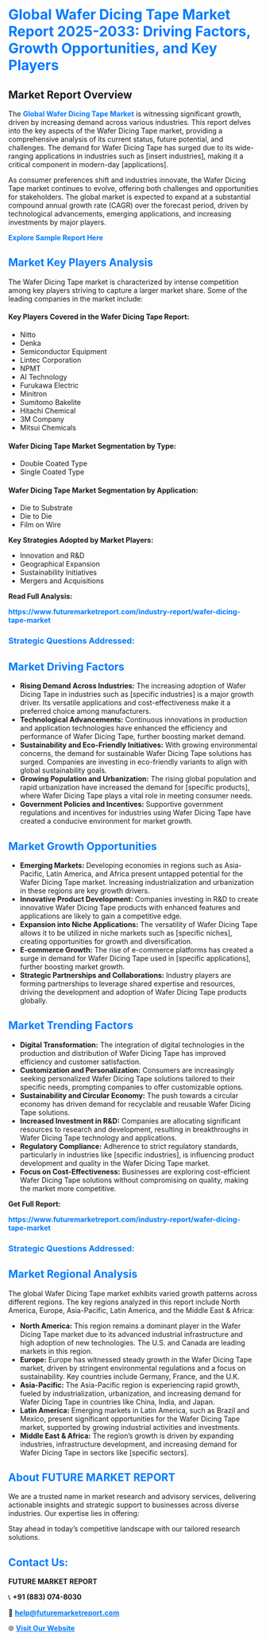<h1 style="color: #007BFF;">Global Wafer Dicing Tape Market Report 2025-2033: Driving Factors, Growth Opportunities, and Key Players</h1>

<section id="overview">
<h2>Market Report Overview</h2>
<p>The <a href="https://www.futuremarketreport.com/industry-report/wafer-dicing-tape-market" style="color: #007BFF; text-decoration: none;"><strong>Global Wafer Dicing Tape Market</strong></a> is witnessing significant growth, driven by increasing demand across various industries. This report delves into the key aspects of the Wafer Dicing Tape market, providing a comprehensive analysis of its current status, future potential, and challenges. The demand for Wafer Dicing Tape has surged due to its wide-ranging applications in industries such as [insert industries], making it a critical component in modern-day [applications].</p>
<p>As consumer preferences shift and industries innovate, the Wafer Dicing Tape market continues to evolve, offering both challenges and opportunities for stakeholders. The global market is expected to expand at a substantial compound annual growth rate (CAGR) over the forecast period, driven by technological advancements, emerging applications, and increasing investments by major players.</p>
</section>

<section id="overview">
<p><a href="https://www.futuremarketreport.com/request-sample/reportId=76085" style="color: #007BFF; text-decoration: none;"><strong>Explore Sample Report Here</strong></a></p>
</section>

<section id="key-players">
<h2 style="color: #007BFF;">Market Key Players Analysis</h2>
<p>The Wafer Dicing Tape market is characterized by intense competition among key players striving to capture a larger market share. Some of the leading companies in the market include:</p>
<h4>Key Players Covered in the Wafer Dicing Tape Report:</h4>
<ul><li>Nitto</li><li>Denka</li><li>Semiconductor Equipment</li><li>Lintec Corporation</li><li>NPMT</li><li>AI Technology</li><li>Furukawa Electric</li><li>Minitron</li><li>Sumitomo Bakelite</li><li>Hitachi Chemical</li><li>3M Company</li><li>Mitsui Chemicals</li></ul>
<h4>Wafer Dicing Tape Market Segmentation by Type:</h4>
<ul><li>Double Coated Type</li><li>Single Coated Type</li></ul>

<h4>Wafer Dicing Tape Market Segmentation by Application:</h4>
<ul><li>Die to Substrate</li><li>Die to Die</li><li>Film on Wire</li></ul>
<p><strong>Key Strategies Adopted by Market Players:</strong></p>
<ul>
<li>Innovation and R&D</li>
<li>Geographical Expansion</li>
<li>Sustainability Initiatives</li>
<li>Mergers and Acquisitions</li>
</ul>
</section>

<section>
<p><strong>Read Full Analysis: </strong></p><a href="https://www.futuremarketreport.com/industry-report/wafer-dicing-tape-market" style="color: #007BFF; text-decoration: none;"><strong>https://www.futuremarketreport.com/industry-report/wafer-dicing-tape-market</strong></a>
<h3 style="color: #007BFF;">Strategic Questions Addressed:</h3>
</section>

<section id="driving-factors">
<h2 style="color: #007BFF;">Market Driving Factors</h2>
<ul>
<li><strong>Rising Demand Across Industries:</strong> The increasing adoption of Wafer Dicing Tape in industries such as [specific industries] is a major growth driver. Its versatile applications and cost-effectiveness make it a preferred choice among manufacturers.</li>
<li><strong>Technological Advancements:</strong> Continuous innovations in production and application technologies have enhanced the efficiency and performance of Wafer Dicing Tape, further boosting market demand.</li>
<li><strong>Sustainability and Eco-Friendly Initiatives:</strong> With growing environmental concerns, the demand for sustainable Wafer Dicing Tape solutions has surged. Companies are investing in eco-friendly variants to align with global sustainability goals.</li>
<li><strong>Growing Population and Urbanization:</strong> The rising global population and rapid urbanization have increased the demand for [specific products], where Wafer Dicing Tape plays a vital role in meeting consumer needs.</li>
<li><strong>Government Policies and Incentives:</strong> Supportive government regulations and incentives for industries using Wafer Dicing Tape have created a conducive environment for market growth.</li>
</ul>
</section>

<section id="growth-opportunities">
<h2 style="color: #007BFF;">Market Growth Opportunities</h2>
<ul>
<li><strong>Emerging Markets:</strong> Developing economies in regions such as Asia-Pacific, Latin America, and Africa present untapped potential for the Wafer Dicing Tape market. Increasing industrialization and urbanization in these regions are key growth drivers.</li>
<li><strong>Innovative Product Development:</strong> Companies investing in R&D to create innovative Wafer Dicing Tape products with enhanced features and applications are likely to gain a competitive edge.</li>
<li><strong>Expansion into Niche Applications:</strong> The versatility of Wafer Dicing Tape allows it to be utilized in niche markets such as [specific niches], creating opportunities for growth and diversification.</li>
<li><strong>E-commerce Growth:</strong> The rise of e-commerce platforms has created a surge in demand for Wafer Dicing Tape used in [specific applications], further boosting market growth.</li>
<li><strong>Strategic Partnerships and Collaborations:</strong> Industry players are forming partnerships to leverage shared expertise and resources, driving the development and adoption of Wafer Dicing Tape products globally.</li>
</ul>
</section>

<section id="trending-factors">
<h2 style="color: #007BFF;">Market Trending Factors</h2>
<ul>
<li><strong>Digital Transformation:</strong> The integration of digital technologies in the production and distribution of Wafer Dicing Tape has improved efficiency and customer satisfaction.</li>
<li><strong>Customization and Personalization:</strong> Consumers are increasingly seeking personalized Wafer Dicing Tape solutions tailored to their specific needs, prompting companies to offer customizable options.</li>
<li><strong>Sustainability and Circular Economy:</strong> The push towards a circular economy has driven demand for recyclable and reusable Wafer Dicing Tape solutions.</li>
<li><strong>Increased Investment in R&D:</strong> Companies are allocating significant resources to research and development, resulting in breakthroughs in Wafer Dicing Tape technology and applications.</li>
<li><strong>Regulatory Compliance:</strong> Adherence to strict regulatory standards, particularly in industries like [specific industries], is influencing product development and quality in the Wafer Dicing Tape market.</li>
<li><strong>Focus on Cost-Effectiveness:</strong> Businesses are exploring cost-efficient Wafer Dicing Tape solutions without compromising on quality, making the market more competitive.</li>
</ul>
</section>

<section>
<p><strong>Get Full Report: </strong></p><a href="https://www.futuremarketreport.com/industry-report/wafer-dicing-tape-market" style="color: #007BFF; text-decoration: none;"><strong>https://www.futuremarketreport.com/industry-report/wafer-dicing-tape-market</strong></a>
<h3 style="color: #007BFF;">Strategic Questions Addressed:</h3>
</section>


<section id="regional-analysis">
<h2 style="color: #007BFF;">Market Regional Analysis</h2>
<p>The global Wafer Dicing Tape market exhibits varied growth patterns across different regions. The key regions analyzed in this report include North America, Europe, Asia-Pacific, Latin America, and the Middle East & Africa:</p>
<ul>
<li><strong>North America:</strong> This region remains a dominant player in the Wafer Dicing Tape market due to its advanced industrial infrastructure and high adoption of new technologies. The U.S. and Canada are leading markets in this region.</li>
<li><strong>Europe:</strong> Europe has witnessed steady growth in the Wafer Dicing Tape market, driven by stringent environmental regulations and a focus on sustainability. Key countries include Germany, France, and the U.K.</li>
<li><strong>Asia-Pacific:</strong> The Asia-Pacific region is experiencing rapid growth, fueled by industrialization, urbanization, and increasing demand for Wafer Dicing Tape in countries like China, India, and Japan.</li>
<li><strong>Latin America:</strong> Emerging markets in Latin America, such as Brazil and Mexico, present significant opportunities for the Wafer Dicing Tape market, supported by growing industrial activities and investments.</li>
<li><strong>Middle East & Africa:</strong> The region’s growth is driven by expanding industries, infrastructure development, and increasing demand for Wafer Dicing Tape in sectors like [specific sectors].</li>
</ul>
</section>

<footer>
<h2 style="color: #007BFF;">About FUTURE MARKET REPORT</h2>
<p>We are a trusted name in market research and advisory services, delivering actionable insights and strategic support to businesses across diverse industries. Our expertise lies in offering:</p>

<p>Stay ahead in today’s competitive landscape with our tailored research solutions.</p>

<h2 style="color: #007BFF;">Contact Us:</h2>
<p><strong>FUTURE MARKET REPORT</strong></p>
<p>📞 <strong>+91 (883) 074-8030</strong></p>
<p>📧 <strong><a href="mailto:help@futuremarketreport.com" style="color: #007BFF;">help@futuremarketreport.com</a></strong></p>
<p>🌐 <strong><a href="https://www.futuremarketreport.com/" style="color: #007BFF;">Visit Our Website</a></strong></p>
</footer>